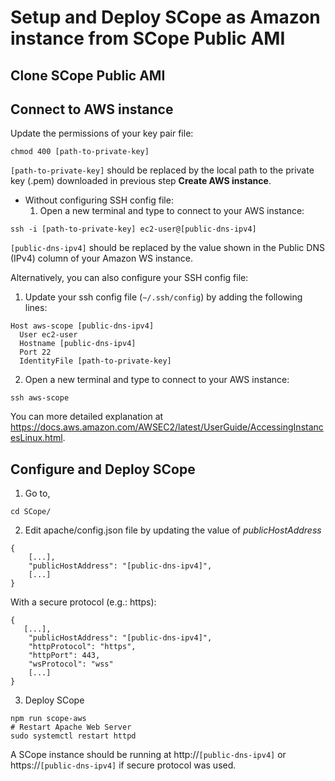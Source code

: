 # Setup and Deploy SCope as Amazon instance from SCope Public AMI

## Clone SCope Public AMI

## Connect to AWS instance

Update the permissions of your key pair file:
```
chmod 400 [path-to-private-key]
```

```[path-to-private-key]``` should be replaced by the local path to the private key (.pem) downloaded in previous step **Create AWS instance**.

- Without configuring SSH config file:
    1. Open a new terminal and type to connect to your AWS instance:
```
ssh -i [path-to-private-key] ec2-user@[public-dns-ipv4]
```

```[public-dns-ipv4]``` should be replaced by the value shown in the Public DNS (IPv4) column of your Amazon WS instance.

Alternatively, you can also configure your SSH config file:

1. Update your ssh config file (```~/.ssh/config```) by adding the following lines:
```
Host aws-scope [public-dns-ipv4]
  User ec2-user
  Hostname [public-dns-ipv4]
  Port 22
  IdentityFile [path-to-private-key]
``` 

2. Open a new terminal and type to connect to your AWS instance:
```
ssh aws-scope
```

You can more detailed explanation at https://docs.aws.amazon.com/AWSEC2/latest/UserGuide/AccessingInstancesLinux.html.

## Configure and Deploy SCope

1. Go to, 
```
cd SCope/
```

2. Edit apache/config.json file by updating the value of *publicHostAddress*
```
{
    [...],
    "publicHostAddress": "[public-dns-ipv4]",
    [...]
}
```
With a secure protocol (e.g.: https):
```
{
   [...],
    "publicHostAddress": "[public-dns-ipv4]",
    "httpProtocol": "https",
    "httpPort": 443,
    "wsProtocol": "wss"
    [...]
}
```

3. Deploy SCope
```
npm run scope-aws
# Restart Apache Web Server
sudo systemctl restart httpd
```

A SCope instance should be running at http://```[public-dns-ipv4]``` or https://```[public-dns-ipv4]``` if secure protocol was used.